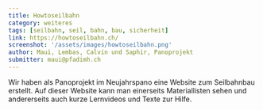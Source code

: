 ```yaml
---
title: Howtoseilbahn
category: weiteres
tags: [seilbahn, seil, bahn, bau, sicherheit]
link: https://howtoseilbahn.ch/
screenshot: '/assets/images/howtoseilbahn.png'
author: Maui, Lembas, Calvin und Saphir, Panoprojekt 
submitter: maui@pfadimh.ch
---
```


Wir haben als Panoprojekt im Neujahrspano eine Website zum Seilbahnbau erstellt. Auf dieser Website kann man einerseits Materiallisten sehen und andererseits auch kurze Lernvideos und Texte zur Hilfe. 

